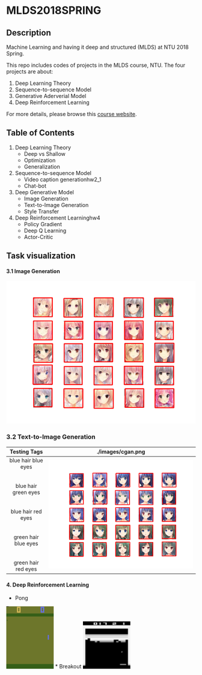 # MLDS2018SPRING
## Description
Machine Learning and having it deep and structured (MLDS) at NTU 2018 Spring.

This repo includes codes of projects in the MLDS course, NTU. The four projects are about:
   1. Deep Learning Theory
   2. Sequence-to-sequence Model
   3. Generative Aderverial Model
   4. Deep Reinforcement Learning

For more details, please browse this [course website](http://speech.ee.ntu.edu.tw/~tlkagk/courses_MLDS18.html).

## Table of Contents
   1. Deep Learning Theory
      * Deep vs Shallow
      * Optimization
      * Generalization
   2. Sequence-to-sequence Model
      * Video caption generationhw2_1
      * Chat-bot
   3. Deep Generative Model
      * Image Generation
      * Text-to-Image Generation
      * Style Transfer
   4. Deep Reinforcement Learninghw4
      * Policy Gradient
      * Deep Q Learning
      * Actor-Critic

## Task visualization
#### 3.1 Image Generation
<img src="./images/gan.png">
   
### 3.2 Text-to-Image Generation
   | Testing Tags |./images/cgan.png|
   |:------------:|:-------------------------------------:|
   |blue hair blue eyes<br><br><br>blue hair green eyes<br><br><br>blue hair red eyes<br><br><br>green hair blue eyes<br><br><br>green hair red eyes|<img src="./images/cgan.png" width="100%">|

#### 4. Deep Reinforcement Learning
* Pong
<img src="./images/Pong.gif" width="25%">
* Breakout
<img src="./images/Breakout.gif" width="25%">


